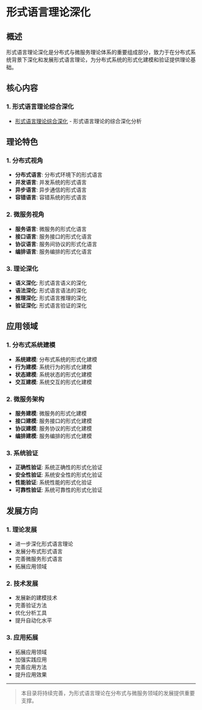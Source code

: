 # 形式语言理论深化

## 概述

形式语言理论深化是分布式与微服务理论体系的重要组成部分，致力于在分布式系统背景下深化和发展形式语言理论，为分布式系统的形式化建模和验证提供理论基础。

## 核心内容

### 1. 形式语言理论综合深化

- [形式语言理论综合深化](Formal_Language_Theory_Comprehensive_Deepening.md) - 形式语言理论的综合深化分析

## 理论特色

### 1. 分布式视角

- **分布式语言**: 分布式环境下的形式语言
- **并发语言**: 并发系统的形式语言
- **异步语言**: 异步通信的形式语言
- **容错语言**: 容错系统的形式语言

### 2. 微服务视角

- **服务语言**: 微服务的形式化语言
- **接口语言**: 服务接口的形式化语言
- **协议语言**: 服务间协议的形式化语言
- **编排语言**: 服务编排的形式化语言

### 3. 理论深化

- **语义深化**: 形式语言语义的深化
- **语法深化**: 形式语言语法的深化
- **推理深化**: 形式语言推理的深化
- **验证深化**: 形式语言验证的深化

## 应用领域

### 1. 分布式系统建模

- **系统建模**: 分布式系统的形式化建模
- **行为建模**: 系统行为的形式化建模
- **状态建模**: 系统状态的形式化建模
- **交互建模**: 系统交互的形式化建模

### 2. 微服务架构

- **服务建模**: 微服务的形式化建模
- **接口建模**: 服务接口的形式化建模
- **协议建模**: 服务协议的形式化建模
- **编排建模**: 服务编排的形式化建模

### 3. 系统验证

- **正确性验证**: 系统正确性的形式化验证
- **安全性验证**: 系统安全性的形式化验证
- **性能验证**: 系统性能的形式化验证
- **可靠性验证**: 系统可靠性的形式化验证

## 发展方向

### 1. 理论发展

- 进一步深化形式语言理论
- 发展分布式形式语言
- 完善微服务形式语言
- 拓展应用领域

### 2. 技术发展

- 发展新的建模技术
- 完善验证方法
- 优化分析工具
- 提升自动化水平

### 3. 应用拓展

- 拓展应用领域
- 加强实践应用
- 完善应用方法
- 提升应用效果

---

> 本目录将持续完善，为形式语言理论在分布式与微服务领域的发展提供重要支撑。
